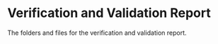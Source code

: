 # Verification and Validation Report

The folders and files for the verification and validation report.